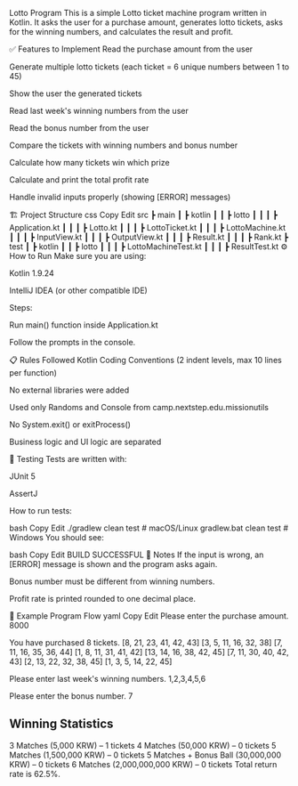 Lotto Program
This is a simple Lotto ticket machine program written in Kotlin.
It asks the user for a purchase amount, generates lotto tickets, asks for the winning numbers, and calculates the result and profit.

✅ Features to Implement
Read the purchase amount from the user

Generate multiple lotto tickets (each ticket = 6 unique numbers between 1 to 45)

Show the user the generated tickets

Read last week's winning numbers from the user

Read the bonus number from the user

Compare the tickets with winning numbers and bonus number

Calculate how many tickets win which prize

Calculate and print the total profit rate

Handle invalid inputs properly (showing [ERROR] messages)

🏗️ Project Structure
css
Copy
Edit
src
┣ main
┃ ┣ kotlin
┃ ┃ ┣ lotto
┃ ┃ ┃ ┣ Application.kt
┃ ┃ ┃ ┣ Lotto.kt
┃ ┃ ┃ ┣ LottoTicket.kt
┃ ┃ ┃ ┣ LottoMachine.kt
┃ ┃ ┃ ┣ InputView.kt
┃ ┃ ┃ ┣ OutputView.kt
┃ ┃ ┃ ┣ Result.kt
┃ ┃ ┃ ┣ Rank.kt
┣ test
┃ ┣ kotlin
┃ ┃ ┣ lotto
┃ ┃ ┃ ┣ LottoMachineTest.kt
┃ ┃ ┃ ┣ ResultTest.kt
⚙️ How to Run
Make sure you are using:

Kotlin 1.9.24

IntelliJ IDEA (or other compatible IDE)

Steps:

Run main() function inside Application.kt

Follow the prompts in the console.

📋 Rules Followed
Kotlin Coding Conventions (2 indent levels, max 10 lines per function)

No external libraries were added

Used only Randoms and Console from camp.nextstep.edu.missionutils

No System.exit() or exitProcess()

Business logic and UI logic are separated

🧪 Testing
Tests are written with:

JUnit 5

AssertJ

How to run tests:

bash
Copy
Edit
./gradlew clean test    # macOS/Linux
gradlew.bat clean test  # Windows
You should see:

bash
Copy
Edit
BUILD SUCCESSFUL
📌 Notes
If the input is wrong, an [ERROR] message is shown and the program asks again.

Bonus number must be different from winning numbers.

Profit rate is printed rounded to one decimal place.

🎯 Example Program Flow
yaml
Copy
Edit
Please enter the purchase amount.
8000

You have purchased 8 tickets.
[8, 21, 23, 41, 42, 43]
[3, 5, 11, 16, 32, 38]
[7, 11, 16, 35, 36, 44]
[1, 8, 11, 31, 41, 42]
[13, 14, 16, 38, 42, 45]
[7, 11, 30, 40, 42, 43]
[2, 13, 22, 32, 38, 45]
[1, 3, 5, 14, 22, 45]

Please enter last week's winning numbers.
1,2,3,4,5,6

Please enter the bonus number.
7

Winning Statistics
---
3 Matches (5,000 KRW) – 1 tickets
4 Matches (50,000 KRW) – 0 tickets
5 Matches (1,500,000 KRW) – 0 tickets
5 Matches + Bonus Ball (30,000,000 KRW) – 0 tickets
6 Matches (2,000,000,000 KRW) – 0 tickets
Total return rate is 62.5%.
